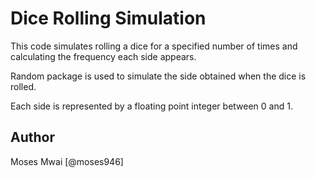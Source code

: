 # Dice Rolling Simulation

This code simulates rolling a dice for a specified number of times and calculating the frequency each side appears.

Random package is used to simulate the side obtained when the dice is rolled.

Each side is represented by a floating point integer between 0 and 1.

## Author
Moses Mwai [@moses946]